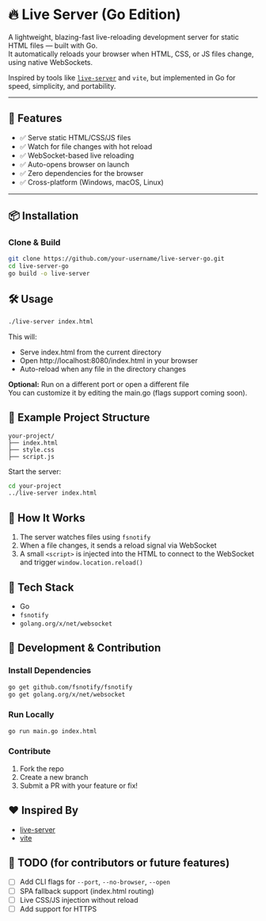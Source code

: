 # 🔥 Live Server (Go Edition)

A lightweight, blazing-fast live-reloading development server for static HTML files — built with Go.  
It automatically reloads your browser when HTML, CSS, or JS files change, using native WebSockets.

Inspired by tools like [`live-server`](https://github.com/tapio/live-server) and `vite`, but implemented in Go for speed, simplicity, and portability.

---

## 🚀 Features

- ✅ Serve static HTML/CSS/JS files
- ✅ Watch for file changes with hot reload
- ✅ WebSocket-based live reloading
- ✅ Auto-opens browser on launch
- ✅ Zero dependencies for the browser
- ✅ Cross-platform (Windows, macOS, Linux)

---

## 📦 Installation

### Clone & Build

```bash
git clone https://github.com/your-username/live-server-go.git
cd live-server-go
go build -o live-server
```

## 🛠 Usage

```bash
./live-server index.html
```

This will:

- Serve index.html from the current directory
- Open http://localhost:8080/index.html in your browser
- Auto-reload when any file in the directory changes

**Optional:** Run on a different port or open a different file  
You can customize it by editing the main.go (flags support coming soon).

## 🧪 Example Project Structure

```
your-project/
├── index.html
├── style.css
├── script.js
```

Start the server:

```bash
cd your-project
../live-server index.html
```

## 🧬 How It Works

1. The server watches files using `fsnotify`
2. When a file changes, it sends a reload signal via WebSocket
3. A small `<script>` is injected into the HTML to connect to the WebSocket and trigger `window.location.reload()`

## 📁 Tech Stack

- Go
- `fsnotify`
- `golang.org/x/net/websocket`

## 🧰 Development & Contribution

### Install Dependencies

```bash
go get github.com/fsnotify/fsnotify
go get golang.org/x/net/websocket
```

### Run Locally

```bash
go run main.go index.html
```

### Contribute

1. Fork the repo
2. Create a new branch
3. Submit a PR with your feature or fix!



## ❤️ Inspired By

- [live-server](https://github.com/tapio/live-server)
- [vite](https://vitejs.dev/)

## 🧠 TODO (for contributors or future features)

- [ ] Add CLI flags for `--port`, `--no-browser`, `--open`
- [ ] SPA fallback support (index.html routing)
- [ ] Live CSS/JS injection without reload
- [ ] Add support for HTTPS